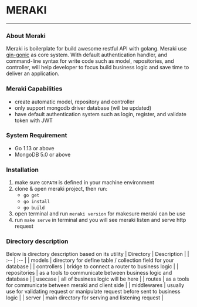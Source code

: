 # MERAKI
---

### About Meraki
Meraki is boilerplate for build awesome restful API with golang. Meraki use [gin-gonic](https://github.com/gin-gonic/gin) as core system. With default authentication handler, and command-line syntax for write code such as model, repositories, and controller, will help developer to focus build business logic and save time to deliver an application.

### Meraki Capabilities
- create automatic model, repository and controller
- only support mongodb driver database (will be updated)
- have default authentication system such as login, register, and validate token with JWT

### System Requirement
- Go 1.13 or above
- MongoDB 5.0 or above

### Installation
1. make sure `GOPATH` is defined in your machine environment
2. clone & open meraki project, then run:
    - `go get`
    - `go install`
    - `go build`
3. open terminal and run `meraki version` for makesure meraki can be use
4. run `make serve` in terminal and you will see meraki listen and serve http request

### Directory description
Below is directory description based on its utility
| Directory | Description |
| :--       | :--         |
| models    | directory for define table / collection field for your database |
| controllers | bridge to connect a router to business logic |
| repositories | as a tools to communicate between business logic and database |
| usecase | all of business logic will be here |
| routes | as a tools for communicate between meraki and client side |
| middlewares | usually use for validating request or manipulate request before sent to business logic |
| server | main directory for serving and listening request |